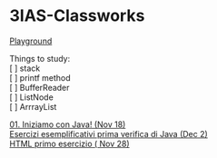 # 3IAS-Classworks

[Playground](https://www.onlinegdb.com/myfiles)

Things to study: <br/>
[ ] stack <br/>
[ ] printf method <br/>
[ ] BufferReader <br/>
[ ] ListNode <br/>
[ ] ArrrayList


[01. Iniziamo con Java! (Nov 18)](https://onlinegdb.com/IGSHCgJQx)   
[Esercizi esemplificativi prima verifica di Java (Dec 2)](https://onlinegdb.com/JGZllP_Cxb)   
[HTML primo esercizio ( Nov 28)](https://onlinegdb.com/H2UqnIcNR)   


